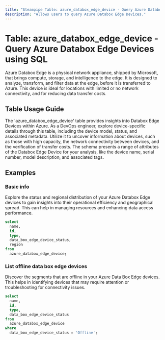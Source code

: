 ```yaml
---
title: "Steampipe Table: azure_databox_edge_device - Query Azure Databox Edge Devices using SQL"
description: "Allows users to query Azure Databox Edge Devices."
---
```


# Table: azure_databox_edge_device - Query Azure Databox Edge Devices using SQL

Azure Databox Edge is a physical network appliance, shipped by Microsoft, that brings compute, storage, and intelligence to the edge. It is designed to analyze, transform, and filter data at the edge, before it is transferred to Azure. This device is ideal for locations with limited or no network connectivity, and for reducing data transfer costs.

## Table Usage Guide

The 'azure_databox_edge_device' table provides insights into Databox Edge Devices within Azure. As a DevOps engineer, explore device-specific details through this table, including the device model, status, and associated metadata. Utilize it to uncover information about devices, such as those with high capacity, the network connectivity between devices, and the verification of transfer costs. The schema presents a range of attributes of the Databox Edge Device for your analysis, like the device name, serial number, model description, and associated tags.

## Examples

### Basic info
Explore the status and regional distribution of your Azure Databox Edge devices to gain insights into their operational efficiency and geographical spread. This can help in managing resources and enhancing data access performance.

```sql
select
  name,
  id,
  type,
  data_box_edge_device_status,
  region
from
  azure_databox_edge_device;
```

### List offline data box edge devices
Discover the segments that are offline in your Azure Data Box Edge devices. This helps in identifying devices that may require attention or troubleshooting for connectivity issues.

```sql
select
  name,
  id,
  type,
  data_box_edge_device_status
from
  azure_databox_edge_device
where
  data_box_edge_device_status = 'Offline';
```